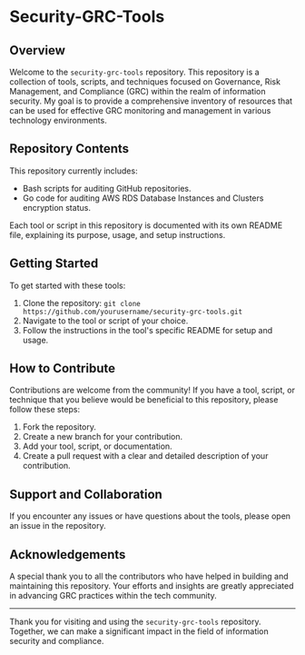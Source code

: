 # Security-GRC-Tools

## Overview
Welcome to the `security-grc-tools` repository. This repository is a collection of tools, scripts, and techniques focused on Governance, Risk Management, and Compliance (GRC) within the realm of information security. My goal is to provide a comprehensive inventory of resources that can be used for effective GRC monitoring and management in various technology environments.

## Repository Contents
This repository currently includes:
- Bash scripts for auditing GitHub repositories.
- Go code for auditing AWS RDS Database Instances and Clusters encryption status.

Each tool or script in this repository is documented with its own README file, explaining its purpose, usage, and setup instructions.

## Getting Started
To get started with these tools:
1. Clone the repository: `git clone https://github.com/yourusername/security-grc-tools.git`
2. Navigate to the tool or script of your choice.
3. Follow the instructions in the tool's specific README for setup and usage.

## How to Contribute
Contributions are welcome from the community! If you have a tool, script, or technique that you believe would be beneficial to this repository, please follow these steps:
1. Fork the repository.
2. Create a new branch for your contribution.
3. Add your tool, script, or documentation.
4. Create a pull request with a clear and detailed description of your contribution.

## Support and Collaboration
If you encounter any issues or have questions about the tools, please open an issue in the repository. 


## Acknowledgements
A special thank you to all the contributors who have helped in building and maintaining this repository. Your efforts and insights are greatly appreciated in advancing GRC practices within the tech community.

---
Thank you for visiting and using the `security-grc-tools` repository. Together, we can make a significant impact in the field of information security and compliance.
